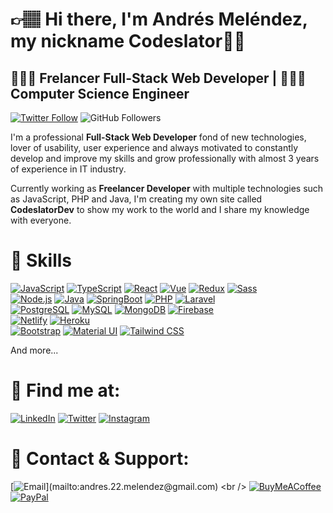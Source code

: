 # 👉🏽 Hi there, I'm **Andrés Meléndez**, my nickname **Codeslator**✌🏽
## 🧑🏽‍💻 Frelancer Full-Stack Web Developer | 🧑🏽‍💼 Computer Science Engineer 

[![Twitter Follow](https://img.shields.io/twitter/follow/codeslator?style=social)](https://twitter.com/codeslator)
![GitHub Followers](https://img.shields.io/github/followers/codeslator?style=social)

I'm a professional **Full-Stack Web Developer** fond of new technologies, lover of usability, user experience and always motivated to constantly develop and improve my skills and grow professionally with almost 3 years of experience in IT industry.

Currently working as **Freelancer Developer** with multiple technologies such as JavaScript, PHP and Java, I'm creating my own site called **CodeslatorDev** to show my work to the world and I share my knowledge with everyone.

# 🧩 Skills
[![JavaScript](https://img.shields.io/badge/JavaScript-F7DF1E?style=for-the-badge&logo=javascript&logoColor=white&labelColor=101010)]()
[![TypeScript](https://img.shields.io/badge/TypeScript-007ACC?style=for-the-badge&logo=typescript&logoColor=white&labelColor=101010)]()
[![React](https://img.shields.io/badge/React.js-61DAFB?style=for-the-badge&logo=react&logoColor=white&labelColor=101010)]()
[![Vue](https://img.shields.io/badge/Vue.js-41b883?style=for-the-badge&logo=vue.js&logoColor=white&labelColor=101010)]()
[![Redux](https://img.shields.io/badge/Redux-593D88?style=for-the-badge&logo=redux&logoColor=white&labelColor=101010)]()
[![Sass](https://img.shields.io/badge/Sass-CC6699?style=for-the-badge&logo=sass&logoColor=white&labelColor=101010)]()
<br />
[![Node.js](https://img.shields.io/badge/Node.js-43853D?style=for-the-badge&logo=node.js&logoColor=white&labelColor=101010)]()
[![Java](https://img.shields.io/badge/Java-ED8B00?style=for-the-badge&logo=java&logoColor=white&labelColor=101010)]()
[![SpringBoot](https://img.shields.io/badge/Spring_Boot-6DB33F?style=for-the-badge&logo=springboot&logoColor=white&labelColor=101010)]()
[![PHP](https://img.shields.io/badge/PHP-777BB4?style=for-the-badge&logo=php&logoColor=white&labelColor=101010)]()
[![Laravel](https://img.shields.io/badge/Laravel-FF2D20?style=for-the-badge&logo=laravel&logoColor=white&labelColor=101010)]()
<br />
[![PostgreSQL](https://img.shields.io/badge/PostgreSQL-316192?style=for-the-badge&logo=postgresql&logoColor=white&labelColor=101010)]()
[![MySQL](https://img.shields.io/badge/MySQL-00000F?style=for-the-badge&logo=mysql&logoColor=white&labelColor=101010)]()
[![MongoDB](https://img.shields.io/badge/MongoDB-4EA94B?style=for-the-badge&logo=mongodb&logoColor=white&labelColor=101010)]()
[![Firebase](https://img.shields.io/badge/Firebase-FFCA28?style=for-the-badge&logo=firebase&logoColor=white&labelColor=101010)]()
<br />
[![Netlify](https://img.shields.io/badge/Netlify-00C7B7?style=for-the-badge&logo=netlify&logoColor=white&labelColor=101010)]()
[![Heroku](https://img.shields.io/badge/Heroku-430098?style=for-the-badge&logo=heroku&logoColor=white&labelColor=101010)]()
<br />
[![Bootstrap](https://img.shields.io/badge/Bootstrap-563D7C?style=for-the-badge&logo=bootstrap&logoColor=white&labelColor=101010)]()
[![Material UI](https://img.shields.io/badge/Material_UI-007FFF?style=for-the-badge&logo=MUI&logoColor=white&labelColor=101010)]()
[![Tailwind CSS](https://img.shields.io/badge/Tailwind_CSS-38B2AC?style=for-the-badge&logo=tailwind-css&logoColor=white&labelColor=101010)]()
<br />

And more...

# 📌 Find me at:

[![LinkedIn](https://img.shields.io/badge/LinkedIn-Andres_Melendez-0077B5?style=for-the-badge&logo=linkedin&logoColor=white&labelColor=101010)](https://www.linkedin.com/in/andrés-meléndez-b8104b171/)
[![Twitter](https://img.shields.io/badge/Twitter-@codeslator-1DA1F2?style=for-the-badge&logo=twitter&logoColor=white&labelColor=101010)](https://twitter.com/codeslator)
[![Instagram](https://img.shields.io/badge/Instagram-@codeslator-E4405F?style=for-the-badge&logo=instagram&logoColor=white&labelColor=101010)](https://instagram.com/codeslator)

# 💎 Contact & Support:

[![Email](https://img.shields.io/badge/andres.22.melendez@gmail.com-my_personal_email_(slow_response)-D14836?style=for-the-badge&logo=gmail&logoColor=white&labelColor=101010)](mailto:andres.22.melendez@gmail.com)
<br />
[![BuyMeACoffee](https://img.shields.io/badge/Buy_Me_A_Coffee-support_my_work-FFDD00?style=for-the-badge&logo=buy-me-a-coffee&logoColor=white&labelColor=101010)](https://www.buymeacoffee.com/codeslator)
<br />
[![PayPal](https://img.shields.io/badge/PayPal-support_my_work-00457C?style=for-the-badge&logo=paypal&logoColor=white&labelColor=101010)](https://www.paypal.me/codeslator22)

<!--
**codeslator/codeslator** is a ✨ _special_ ✨ repository because its `README.md` (this file) appears on your GitHub profile.

Here are some ideas to get you started:

- 🔭 I’m currently working on ...
- 🌱 I’m currently learning ...
- 👯 I’m looking to collaborate on ...
- 🤔 I’m looking for help with ...
- 💬 Ask me about ...
- 📫 How to reach me: ...
- 😄 Pronouns: ...
- ⚡ Fun fact: ...
-->
